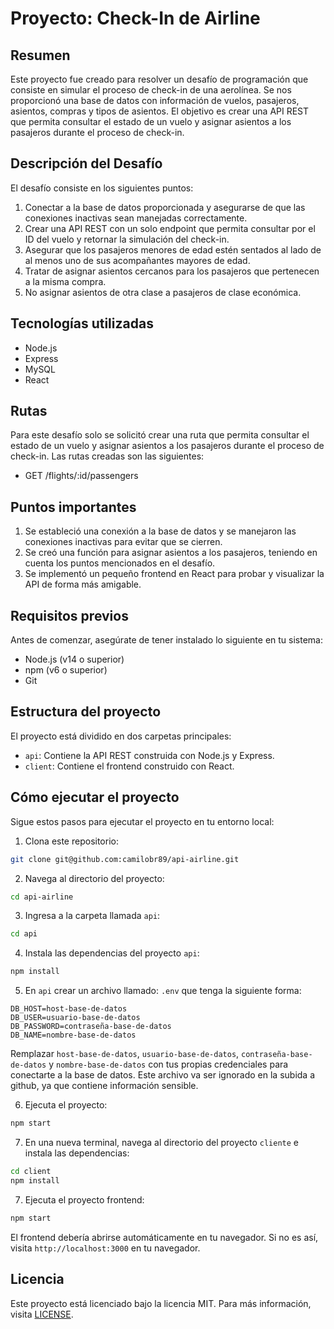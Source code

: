 # Proyecto: Check-In de Airline

## Resumen

Este proyecto fue creado para resolver un desafío de programación que consiste en simular el proceso de check-in de una aerolínea. Se nos proporcionó una base de datos con información de vuelos, pasajeros, asientos, compras y tipos de asientos. El objetivo es crear una API REST que permita consultar el estado de un vuelo y asignar asientos a los pasajeros durante el proceso de check-in.

## Descripción del Desafío

El desafío consiste en los siguientes puntos:

1. Conectar a la base de datos proporcionada y asegurarse de que las conexiones inactivas sean manejadas correctamente.
2. Crear una API REST con un solo endpoint que permita consultar por el ID del vuelo y retornar la simulación del check-in.
3. Asegurar que los pasajeros menores de edad estén sentados al lado de al menos uno de sus acompañantes mayores de edad.
4. Tratar de asignar asientos cercanos para los pasajeros que pertenecen a la misma compra.
5. No asignar asientos de otra clase a pasajeros de clase económica.

## Tecnologías utilizadas

- Node.js
- Express
- MySQL
- React

## Rutas

Para este desafío solo se solicitó crear una ruta que permita consultar el estado de un vuelo y asignar asientos a los pasajeros durante el proceso de check-in. Las rutas creadas son las siguientes:

- GET /flights/:id/passengers

## Puntos importantes

1. Se estableció una conexión a la base de datos y se manejaron las conexiones inactivas para evitar que se cierren.
2. Se creó una función para asignar asientos a los pasajeros, teniendo en cuenta los puntos mencionados en el desafío.
3. Se implementó un pequeño frontend en React para probar y visualizar la API de forma más amigable.


## Requisitos previos

Antes de comenzar, asegúrate de tener instalado lo siguiente en tu sistema:

- Node.js (v14 o superior)
- npm (v6 o superior)
- Git

## Estructura del proyecto

El proyecto está dividido en dos carpetas principales:

- `api`: Contiene la API REST construida con Node.js y Express.
- `client`: Contiene el frontend construido con React.

## Cómo ejecutar el proyecto

Sigue estos pasos para ejecutar el proyecto en tu entorno local:

1. Clona este repositorio:

```bash
git clone git@github.com:camilobr89/api-airline.git

```
2. Navega al directorio del proyecto:

```bash
cd api-airline
```

3. Ingresa a la carpeta llamada `api`:

```bash
cd api
```

4. Instala las dependencias del proyecto `api`:

```bash
npm install
```

5. En `api` crear un archivo llamado: `.env` que tenga la siguiente forma:

```env
DB_HOST=host-base-de-datos
DB_USER=usuario-base-de-datos
DB_PASSWORD=contraseña-base-de-datos
DB_NAME=nombre-base-de-datos
```

Remplazar `host-base-de-datos`, `usuario-base-de-datos`, `contraseña-base-de-datos` y `nombre-base-de-datos` con tus propias credenciales para conectarte a la base de datos. Este archivo va ser ignorado en la subida a github, ya que contiene información sensible.

6. Ejecuta el proyecto:

```bash
npm start
```

7. En una nueva terminal, navega al directorio del proyecto `cliente` e instala las dependencias:

```bash
cd client
npm install
```

7. Ejecuta el proyecto frontend:

```bash
npm start
```

El frontend debería abrirse automáticamente en tu navegador. Si no es así, visita `http://localhost:3000` en tu navegador.





## Licencia 

Este proyecto está licenciado bajo la licencia MIT. Para más información, visita [LICENSE](LICENSE).

